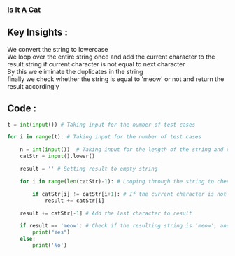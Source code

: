 ### [Is It A Cat](https://codeforces.com/contest/1800/problem/A)

## Key Insights : 
We convert the string to lowercase<br>
We loop over the entire string once and add the current character to the result string if current character is not equal to next character<br>
By this we eliminate the duplicates in the string <br>
finally we check whether the string is equal to 'meow' or not and return the result accordingly<br>

## Code :
```python
t = int(input()) # Taking input for the number of test cases

for i in range(t): # Taking input for the number of test cases

    n = int(input())  # Taking input for the length of the string and converting it to lowercase
    catStr = input().lower()

    result = '' # Setting result to empty string

    for i in range(len(catStr)-1): # Looping through the string to check for consecutive identical characters

        if catStr[i] != catStr[i+1]: # If the current character is not equal to the next character, add the current character to result
            result += catStr[i]

    result += catStr[-1] # Add the last character to result

    if result == 'meow': # Check if the resulting string is 'meow', and print the appropriate output
        print("Yes")
    else:
        print('No')
```
